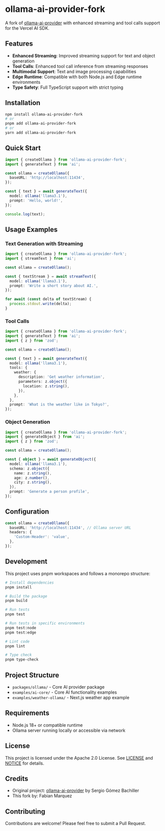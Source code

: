 # ollama-ai-provider-fork

A fork of [ollama-ai-provider](https://github.com/sgomez/ollama-ai-provider) with enhanced streaming and tool calls support for the Vercel AI SDK.

## Features

- **Enhanced Streaming**: Improved streaming support for text and object generation
- **Tool Calls**: Enhanced tool call inference from streaming responses
- **Multimodal Support**: Text and image processing capabilities
- **Edge Runtime**: Compatible with both Node.js and Edge runtime environments
- **Type Safety**: Full TypeScript support with strict typing

## Installation

```bash
npm install ollama-ai-provider-fork
# or
pnpm add ollama-ai-provider-fork
# or
yarn add ollama-ai-provider-fork
```

## Quick Start

```typescript
import { createOllama } from 'ollama-ai-provider-fork';
import { generateText } from 'ai';

const ollama = createOllama({
  baseURL: 'http://localhost:11434',
});

const { text } = await generateText({
  model: ollama('llama3.1'),
  prompt: 'Hello, world!',
});

console.log(text);
```

## Usage Examples

### Text Generation with Streaming

```typescript
import { createOllama } from 'ollama-ai-provider-fork';
import { streamText } from 'ai';

const ollama = createOllama();

const { textStream } = await streamText({
  model: ollama('llama3.1'),
  prompt: 'Write a short story about AI.',
});

for await (const delta of textStream) {
  process.stdout.write(delta);
}
```

### Tool Calls

```typescript
import { createOllama } from 'ollama-ai-provider-fork';
import { generateText } from 'ai';
import { z } from 'zod';

const ollama = createOllama();

const { text } = await generateText({
  model: ollama('llama3.1'),
  tools: {
    weather: {
      description: 'Get weather information',
      parameters: z.object({
        location: z.string(),
      }),
    },
  },
  prompt: 'What is the weather like in Tokyo?',
});
```

### Object Generation

```typescript
import { createOllama } from 'ollama-ai-provider-fork';
import { generateObject } from 'ai';
import { z } from 'zod';

const ollama = createOllama();

const { object } = await generateObject({
  model: ollama('llama3.1'),
  schema: z.object({
    name: z.string(),
    age: z.number(),
    city: z.string(),
  }),
  prompt: 'Generate a person profile',
});
```

## Configuration

```typescript
const ollama = createOllama({
  baseURL: 'http://localhost:11434', // Ollama server URL
  headers: {
    'Custom-Header': 'value',
  },
});
```

## Development

This project uses pnpm workspaces and follows a monorepo structure:

```bash
# Install dependencies
pnpm install

# Build the package
pnpm build

# Run tests
pnpm test

# Run tests in specific environments
pnpm test:node
pnpm test:edge

# Lint code
pnpm lint

# Type check
pnpm type-check
```

## Project Structure

- `packages/ollama/` - Core AI provider package
- `examples/ai-core/` - Core AI functionality examples
- `examples/weather-ollama/` - Next.js weather app example

## Requirements

- Node.js 18+ or compatible runtime
- Ollama server running locally or accessible via network

## License

This project is licensed under the Apache 2.0 License. See [LICENSE](./LICENSE.md) and [NOTICE](./NOTICE.md) for details.

## Credits

- Original project: [ollama-ai-provider](https://github.com/sgomez/ollama-ai-provider) by Sergio Gómez Bachiller
- This fork by: Fabian Marquez

## Contributing

Contributions are welcome! Please feel free to submit a Pull Request.